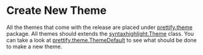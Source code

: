# Create New Theme #

All the themes that come with the release are placed under [prettify.theme](http://cws1989.github.io/java-prettify/prettify/theme/package-summary.html) package. All themes should extends the [syntaxhighlight.Theme](http://cws1989.github.io/java-prettify/syntaxhighlight/Theme.html) class. You can take a look at [prettify.theme.ThemeDefault](http://code.google.com/p/java-prettify/source/browse/trunk/src/prettify/theme/ThemeDefault.java) to see what should be done to make a new theme.